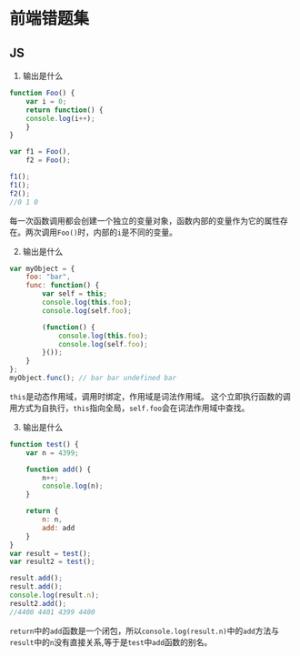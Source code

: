 # 前端错题集

## JS

1. 输出是什么

```javascript
function Foo() {
    var i = 0;
    return function() {
    console.log(i++);
    }
}

var f1 = Foo(),
	f2 = Foo();

f1();
f1();
f2();
//0 1 0
```

每一次函数调用都会创建一个独立的变量对象，函数内部的变量作为它的属性存在。两次调用`Foo()`时，内部的`i`是不同的变量。

2. 输出是什么

```javascript
var myObject = {
    foo: "bar",
    func: function() {
    	var self = this;
    	console.log(this.foo);
    	console.log(self.foo);

    	(function() {
    	    console.log(this.foo);
    	    console.log(self.foo);
    	}());
    }
};
myObject.func(); // bar bar undefined bar
```
`this`是动态作用域，调用时绑定，作用域是词法作用域。
这个立即执行函数的调用方式为自执行，`this`指向全局，`self.foo`会在词法作用域中查找。

3. 输出是什么

```javascript
function test() {
	var n = 4399;

	function add() {
		n++;
		console.log(n);
	}

	return {
		n: n,
		add: add
	}
}
var result = test();
var result2 = test();

result.add();
result.add();
console.log(result.n);
result2.add();
//4400 4401 4399 4400
```
`return`中的`add`函数是一个闭包，所以`console.log(result.n)`中的`add`方法与`result`中的`n`没有直接关系,等于是`test`中`add`函数的别名。
